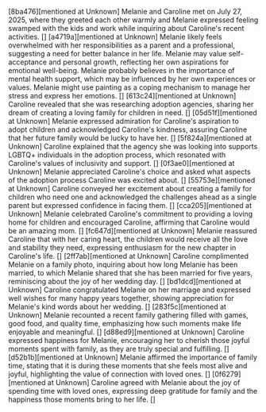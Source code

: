 [8ba476][mentioned at Unknown] Melanie and Caroline met on July 27, 2025, where they greeted each other warmly and Melanie expressed feeling swamped with the kids and work while inquiring about Caroline's recent activities. []
[a4719a][mentioned at Unknown] Melanie likely feels overwhelmed with her responsibilities as a parent and a professional, suggesting a need for better balance in her life. Melanie may value self-acceptance and personal growth, reflecting her own aspirations for emotional well-being. Melanie probably believes in the importance of mental health support, which may be influenced by her own experiences or values. Melanie might use painting as a coping mechanism to manage her stress and express her emotions. []
[613c24][mentioned at Unknown] Caroline revealed that she was researching adoption agencies, sharing her dream of creating a loving family for children in need. []
[05d51f][mentioned at Unknown] Melanie expressed admiration for Caroline's aspiration to adopt children and acknowledged Caroline's kindness, assuring Caroline that her future family would be lucky to have her. []
[5f824a][mentioned at Unknown] Caroline explained that the agency she was looking into supports LGBTQ+ individuals in the adoption process, which resonated with Caroline's values of inclusivity and support. []
[0f3ae0][mentioned at Unknown] Melanie appreciated Caroline's choice and asked what aspects of the adoption process Caroline was excited about. []
[55753e][mentioned at Unknown] Caroline conveyed her excitement about creating a family for children who need one and acknowledged the challenges ahead as a single parent but expressed confidence in facing them. []
[cca205][mentioned at Unknown] Melanie celebrated Caroline's commitment to providing a loving home for children and encouraged Caroline, affirming that Caroline would be an amazing mom. []
[fc647d][mentioned at Unknown] Melanie reassured Caroline that with her caring heart, the children would receive all the love and stability they need, expressing enthusiasm for the new chapter in Caroline's life. []
[2ff7ab][mentioned at Unknown] Caroline complimented Melanie on a family photo, inquiring about how long Melanie has been married, to which Melanie shared that she has been married for five years, reminiscing about the joy of her wedding day. []
[bd1dcd][mentioned at Unknown] Caroline congratulated Melanie on her marriage and expressed well wishes for many happy years together, showing appreciation for Melanie's kind words about her wedding. []
[283f5c][mentioned at Unknown] Melanie recounted a recent family gathering filled with games, good food, and quality time, emphasizing how such moments make life enjoyable and meaningful. []
[d88ed9][mentioned at Unknown] Caroline expressed happiness for Melanie, encouraging her to cherish those joyful moments spent with family, as they are truly special and fulfilling. []
[d52b1b][mentioned at Unknown] Melanie affirmed the importance of family time, stating that it is during these moments that she feels most alive and joyful, highlighting the value of connection with loved ones. []
[0f6279][mentioned at Unknown] Caroline agreed with Melanie about the joy of spending time with loved ones, expressing deep gratitude for family and the happiness those moments bring to her life. []
